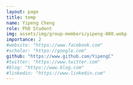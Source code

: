 ```yaml
---
layout: page
title: temp
name: Yipeng Cheng
role: PhD Student
img: assets/img/group-members/yipeng-800.webp
importance: 2
#website: "https://www.facebook.com"
#scholar: "https://google.com"
github: "https://www.github.com/YipengC"
#twitter: "https://www.twitter.com"
#blog: "https://www.blog.com"
#linkedin: "https://www.linkedin.com"
---
```

